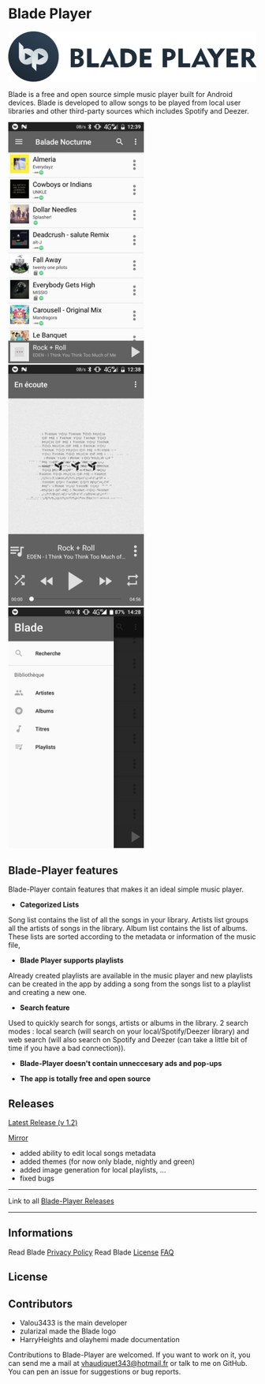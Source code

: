 # Blade Player
![logo](Images/horizontal.png)


Blade is a free and open source simple music player built for Android devices. Blade is developed to allow songs to be played from local user libraries and other third-party sources which includes Spotify and Deezer.

<img src="Images/screen0.png" width="275"/> <img src="Images/screen1.png" width="275"/> <img src="Images/screen2.png" width="275"/>

## Blade-Player features

Blade-Player contain features that makes it an ideal simple music player.

- **Categorized Lists**

Song list contains the list of all the songs in your library.
Artists list groups all the artists of songs in the library.
Album list contains the list of albums.
These lists are sorted according to the metadata or information of the music file,

- **Blade Player supports playlists** 

Already created playlists are available in the music player and new playlists can be created in the app by adding a song from the songs list to a playlist and creating a new one.

- **Search feature** 

Used to quickly search  for songs, artists or albums in the library. 2 search modes : local search (will search on your local/Spotify/Deezer library) and web search (will also search on Spotify and Deezer (can take a little bit of time if you have a bad connection)).

- **Blade-Player doesn't contain unneccesary ads and pop-ups**

- **The app is totally free and open source**


## Releases

[Latest Release (v 1.2)](https://github.com/Valou3433/blade-player/releases/download/v1.2/blade-1.2.apk)

[Mirror](http://valou3433.fr/blade/blade-1.2.apk)

- added ability to edit local songs metadata
- added themes (for now only blade, nightly and green)
- added image generation for local playlists, ...
- fixed bugs
<hr>

Link to all [Blade-Player Releases](https://github.com/Valou3433/blade-player/releases)

<hr>

## Informations

Read Blade [Privacy Policy](https://github.com/Valou3433/blade-player/blob/master/Privacy.md)
Read Blade [License](https://github.com/Valou3433/blade-player/blob/master/LICENSE)
[FAQ](https://github.com/Valou3433/blade-player/blob/master/FAQ.md)

## License



## Contributors
- Valou3433 is the main developer
- zularizal made the Blade logo
- HarryHeights and olayhemi made documentation

Contributions to Blade-Player are welcomed. If you want to work on it, you can send me a mail at vhaudiquet343@hotmail.fr or talk to me on GitHub.
You can pen an issue for suggestions or bug reports.
